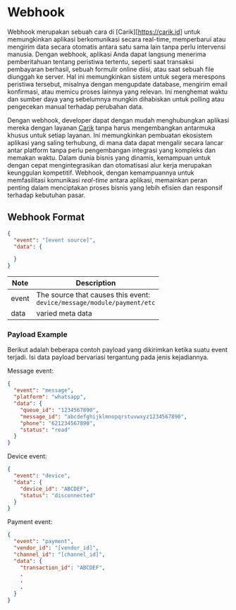 
# Webhook

Webhook merupakan sebuah cara di [Carik][https://carik.id] untuk memungkinkan aplikasi berkomunikasi secara real-time, memperbarui atau mengirim data secara otomatis antara satu sama lain tanpa perlu intervensi manusia. Dengan webhook, aplikasi Anda dapat langsung menerima pemberitahuan tentang peristiwa tertentu, seperti saat transaksi pembayaran berhasil, sebuah formulir online diisi, atau saat sebuah file diunggah ke server. Hal ini memungkinkan sistem untuk segera merespons peristiwa tersebut, misalnya dengan mengupdate database, mengirim email konfirmasi, atau memicu proses lainnya yang relevan. Ini menghemat waktu dan sumber daya yang sebelumnya mungkin dihabiskan untuk polling atau pengecekan manual terhadap perubahan data.

Dengan webhook, developer dapat dengan mudah menghubungkan aplikasi mereka dengan layanan [Carik](https://carik.id) tanpa harus mengembangkan antarmuka khusus untuk setiap layanan. Ini memungkinkan pembuatan ekosistem aplikasi yang saling terhubung, di mana data dapat mengalir secara lancar antar platform tanpa perlu pengembangan integrasi yang kompleks dan memakan waktu. Dalam dunia bisnis yang dinamis, kemampuan untuk dengan cepat mengintegrasikan dan otomatisasi alur kerja merupakan keunggulan kompetitif. Webhook, dengan kemampuannya untuk memfasilitasi komunikasi _real-time_ antara aplikasi, memainkan peran penting dalam menciptakan proses bisnis yang lebih efisien dan responsif terhadap kebutuhan pasar.


## Webhook Format


```json
{
  "event": "[event source]",
  "data": {

  }
}
```

| Note | Description |
|---|---|
| event | The source that causes this event:<br>`device/message/module/payment/etc` |
| data | varied meta data |


### Payload Example

Berikut adalah beberapa contoh payload yang dikirimkan ketika suatu event terjadi. Isi data payload bervariasi tergantung pada jenis kejadiannya.

Message event:

```json
{
  "event": "message",
  "platform": "whatsapp",
  "data": {
    "queue_id": "1234567890",
    "message_id": "abcdefghijklmnopqrstuvwxyz1234567890",
    "phone": "621234567890",
    "status": "read"
  }
}
```

Device event:

```json
{
  "event": "device",
  "data": {
    "device_id": "ABCDEF",
    "status": "disconnected"
  }
}
```

Payment event:

```json
{
  "event": "payment",
  "vendor_id": "[vendor_id]",
  "channel_id": "[channel_id]",
  "data": {
    "transaction_id": "ABCDEF",
    .
    .
    .
  }
}
```

